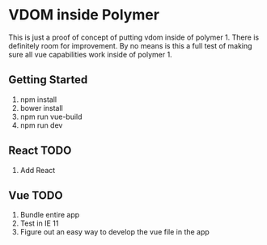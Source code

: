 # VDOM inside Polymer

This is just a proof of concept of putting vdom inside of polymer 1. There is definitely room for improvement. By no means is this a full test of making sure all vue capabilities work inside of polymer 1.

## Getting Started
1. npm install
2. bower install
3. npm run vue-build
4. npm run dev

## React TODO
1. Add React

## Vue TODO
1. Bundle entire app
2. Test in IE 11
3. Figure out an easy way to develop the vue file in the app